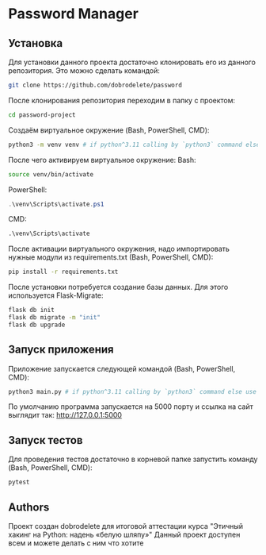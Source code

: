 # Password Manager
## Установка
Для установки данного проекта достаточно клонировать его из данного репозитория. Это можно сделать командой:
```bash
git clone https://github.com/dobrodelete/password
```

После клонирования репозитория переходим в папку с проектом:
```bash
cd password-project
```

Создаём виртуальное окружение (Bash, PowerShell, CMD):
```bash
python3 -m venv venv # if python^3.11 calling by `python3` command else use `python`
```

После чего активируем виртуальное окружение:
Bash:
```bash
source venv/bin/activate
```
PowerShell:
```powershell
.\venv\Scripts\activate.ps1
```
CMD:
```cmd
.\venv\Scripts\activate
```

После активации виртуального окружения, надо импортировать нужные модули из requirements.txt (Bash, PowerShell, CMD):
```bash
pip install -r requirements.txt
```

После установки потребуется создание базы данных. Для этого используется Flask-Migrate:
```bash
flask db init
flask db migrate -m "init"
flask db upgrade
```

## Запуск приложения
Приложение запускается следующей командой (Bash, PowerShell, CMD):
```bash
python3 main.py # if python^3.11 calling by `python3` command else use `python`
```

По умолчанию программа запускается на 5000 порту и ссылка на сайт выглядит так: http://127.0.0.1:5000

## Запуск тестов
Для проведения тестов достаточно в корневой папке запустить команду (Bash, PowerShell, CMD):
```bash
pytest
```

## Authors
Проект создан dobrodelete для итоговой аттестации курса "Этичный хакинг на Python: надень «белую шляпу»"
Данный проект доступен всем и можете делать с ним что хотите